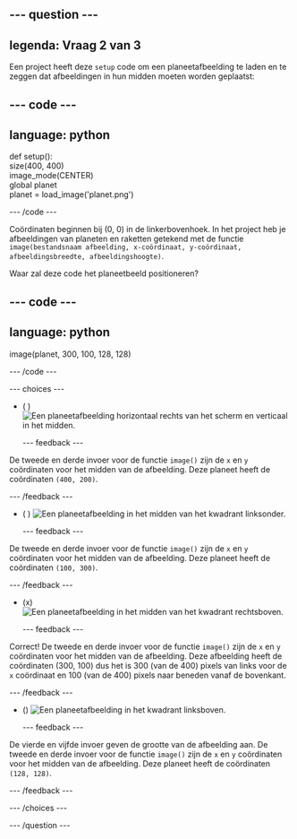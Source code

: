 
--- question ---
---
legenda: Vraag 2 van 3
---

Een project heeft deze `setup` code om een planeetafbeelding te laden en te zeggen dat afbeeldingen in hun midden moeten worden geplaatst:

--- code ---
---
language: python
---

def setup():   
size(400, 400)   
image_mode(CENTER)   
global planet   
planet = load_image('planet.png')

--- /code ---

Coördinaten beginnen bij (0, 0) in de linkerbovenhoek. In het project heb je afbeeldingen van planeten en raketten getekend met de functie `image(bestandsnaam afbeelding, x-coördinaat, y-coördinaat, afbeeldingsbreedte, afbeeldingshoogte)`.

Waar zal deze code het planeetbeeld positioneren?

--- code ---
---
language: python
---

image(planet, 300, 100, 128, 128)

--- /code ---

--- choices ---

- ( ) ![Een planeetafbeelding horizontaal rechts van het scherm en verticaal in het midden.](images/planet400200.png)

  --- feedback ---

De tweede en derde invoer voor de functie `image()` zijn de `x` en `y` coördinaten voor het midden van de afbeelding. Deze planeet heeft de coördinaten `(400, 200)`.

  --- /feedback ---

- ( ) ![Een planeetafbeelding in het midden van het kwadrant linksonder.](images/planet100300.png)

  --- feedback ---

De tweede en derde invoer voor de functie `image()` zijn de `x` en `y` coördinaten voor het midden van de afbeelding. Deze planeet heeft de coördinaten `(100, 300)`.

  --- /feedback ---

- (x) ![Een planeetafbeelding in het midden van het kwadrant rechtsboven.](images/planet300100.png)

  --- feedback ---

Correct! De tweede en derde invoer voor de functie `image()` zijn de `x` en `y` coördinaten voor het midden van de afbeelding. Deze afbeelding heeft de coördinaten (300, 100) dus het is 300 (van de 400) pixels van links voor de `x` coördinaat en 100 (van de 400) pixels naar beneden vanaf de bovenkant.

  --- /feedback ---

- () ![Een planeetafbeelding in het kwadrant linksboven.](images/planet128128.png)

  --- feedback ---

De vierde en vijfde invoer geven de grootte van de afbeelding aan. De tweede en derde invoer voor de functie `image()` zijn de `x` en `y` coördinaten voor het midden van de afbeelding. Deze planeet heeft de coördinaten `(128, 128)`.

  --- /feedback ---

--- /choices ---

--- /question ---
